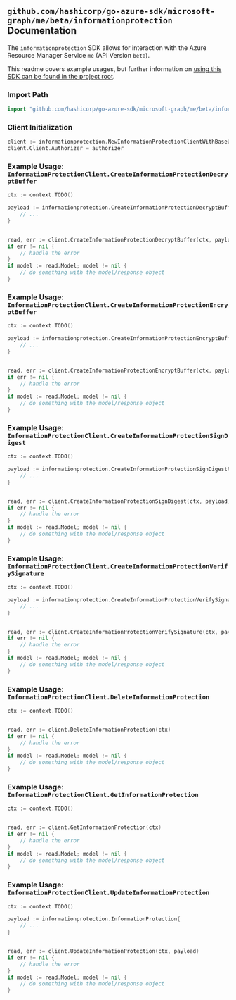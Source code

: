 
## `github.com/hashicorp/go-azure-sdk/microsoft-graph/me/beta/informationprotection` Documentation

The `informationprotection` SDK allows for interaction with the Azure Resource Manager Service `me` (API Version `beta`).

This readme covers example usages, but further information on [using this SDK can be found in the project root](https://github.com/hashicorp/go-azure-sdk/tree/main/docs).

### Import Path

```go
import "github.com/hashicorp/go-azure-sdk/microsoft-graph/me/beta/informationprotection"
```


### Client Initialization

```go
client := informationprotection.NewInformationProtectionClientWithBaseURI("https://management.azure.com")
client.Client.Authorizer = authorizer
```


### Example Usage: `InformationProtectionClient.CreateInformationProtectionDecryptBuffer`

```go
ctx := context.TODO()

payload := informationprotection.CreateInformationProtectionDecryptBufferRequest{
	// ...
}


read, err := client.CreateInformationProtectionDecryptBuffer(ctx, payload)
if err != nil {
	// handle the error
}
if model := read.Model; model != nil {
	// do something with the model/response object
}
```


### Example Usage: `InformationProtectionClient.CreateInformationProtectionEncryptBuffer`

```go
ctx := context.TODO()

payload := informationprotection.CreateInformationProtectionEncryptBufferRequest{
	// ...
}


read, err := client.CreateInformationProtectionEncryptBuffer(ctx, payload)
if err != nil {
	// handle the error
}
if model := read.Model; model != nil {
	// do something with the model/response object
}
```


### Example Usage: `InformationProtectionClient.CreateInformationProtectionSignDigest`

```go
ctx := context.TODO()

payload := informationprotection.CreateInformationProtectionSignDigestRequest{
	// ...
}


read, err := client.CreateInformationProtectionSignDigest(ctx, payload)
if err != nil {
	// handle the error
}
if model := read.Model; model != nil {
	// do something with the model/response object
}
```


### Example Usage: `InformationProtectionClient.CreateInformationProtectionVerifySignature`

```go
ctx := context.TODO()

payload := informationprotection.CreateInformationProtectionVerifySignatureRequest{
	// ...
}


read, err := client.CreateInformationProtectionVerifySignature(ctx, payload)
if err != nil {
	// handle the error
}
if model := read.Model; model != nil {
	// do something with the model/response object
}
```


### Example Usage: `InformationProtectionClient.DeleteInformationProtection`

```go
ctx := context.TODO()


read, err := client.DeleteInformationProtection(ctx)
if err != nil {
	// handle the error
}
if model := read.Model; model != nil {
	// do something with the model/response object
}
```


### Example Usage: `InformationProtectionClient.GetInformationProtection`

```go
ctx := context.TODO()


read, err := client.GetInformationProtection(ctx)
if err != nil {
	// handle the error
}
if model := read.Model; model != nil {
	// do something with the model/response object
}
```


### Example Usage: `InformationProtectionClient.UpdateInformationProtection`

```go
ctx := context.TODO()

payload := informationprotection.InformationProtection{
	// ...
}


read, err := client.UpdateInformationProtection(ctx, payload)
if err != nil {
	// handle the error
}
if model := read.Model; model != nil {
	// do something with the model/response object
}
```
